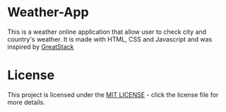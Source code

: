 # Weather-App
This is a weather online application that allow user to check city and country's weather. It is made with HTML, CSS and Javascript and was inspired by [GreatStack](https://www.youtube.com/watch?v=MIYQR-Ybrn4&amp;list=PLjwm_8O3suyOgDS_Z8AWbbq3zpCmR-WE9&amp;index=1) 

# License
This project is licensed under the [MIT LICENSE](https://opensource.org/license/mit/) - click the license file for more details.
